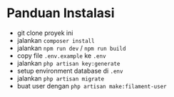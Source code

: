 # Panduan Instalasi
- git clone proyek ini
- jalankan `composer install`
- jalankan `npm run dev` / `npm run build`
- copy file `.env.example` ke `.env`
- jalankan `php artisan key:generate`
- setup environment database di `.env`
- jalankan `php artisan migrate`
- buat user dengan `php artisan make:filament-user`
